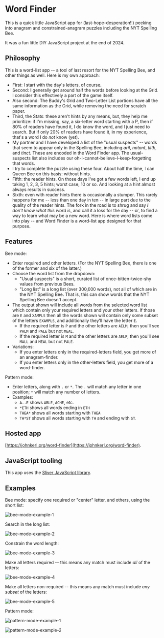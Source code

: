# Word Finder

This is a quick little JavaScript app for (last-hope-desperation!!) peeking into anagram and constrained-anagram puzzles including the NYT Spelling Bee.

It was a fun little DIY JavaScript project at the end of 2024.

## Philosophy

This is a word-list app -- a tool of last resort for the NYT Spelling Bee, and other things as well. Here is my own approach:

* First: I start with the day's letters, of course.
* Second: I generally get around half the words before looking at the Grid. I consider this effectively a part of the game itself.
* Also second: The Buddy's Grid and Two-Letter List portions have all the same information as the Grid, while removing the need for scratch paper.
* Third, the Stats: these aren't hints by any means, but, they help me prioritize: if I'm missing, say, a six-letter word starting with a P, then if 80% of readers have found it, I do know the word, and I just need to search. But if only 20% of readers have found it, in my experience, that's a word I do _not_ know (yet).
* My partner and I have developed a list of the "usual suspects" -- words that seem to appear only in the Spelling Bee, including _aril_, _natant_, _tilth_, and _tinct_. These are encoded in the Word Finder app. The usual-suspects list also includes our oh-I-cannot-believe-I-keep-forgetting that words.
* I try to complete the puzzle using these four. About half the time, I can Queen Bee on this basis: without hints.
* Fifth: the reader hints. On those days I've got a few words left, I end up taking 1, 2, 3, 5 hints; worst case, 10 or so. And looking at a hint almost always results in success.
* Sixth: even with reader hints there is occasionally a stumper. This rarely happens for me -- less than one day in ten -- in large part due to the quality of the reader hints.  The fork in the road is to shrug and say _I don't know what this word is_, and call it a loss for the day -- or, to find a way to learn what may be a new word.  Here is where word lists come into play -- and Word Finder is a word-list app designed for that purpose.

## Features

Bee mode:

* Enter required and other letters. (For the NYT Spelling Bee, there is one of the former and six of the latter.)
* Choose the word list from the dropdown:
  * "Usual suspects" is a short, curated list of once-bitten-twice-shy values from previous Bees.
  * "Long list" is a long list (over 300,000 words), not all of which are in the NYT Spelling Bee. That is, this can show words that the NYT Spelling Bee doesn't accept.
* The output shown will include all words from the selected word list which contain only your required letters and your other letters. If those are `E` and `XAMPLS` then all the words shown will contain only some subset of the letters `EXAMPLS`, and additionally they'll have the letter `E`.
  * If the required letter is `P` and the other letters are `AELM`, then you'll see `PALM` and `PALE` but not `MEAL`.
  * If the required letter is `M` and the other letters are `AELP`, then you'll see `MALL` and `MEAL` but not `PALE`.
* Variations:
  * If you enter letters only in the required-letters field, you get more of an anagram-finder.
  * If you enter letters only in the other-letters field, you get more of a word-finder.

Pattern mode:

* Enter letters, along with `.` or `*`. The `.` will match any letter in one position; `*` will match any number of letters.
* Examples:
  * `A..E` shows `ABLE`, `ACHE`, etc.
  * `*ETH` shows all words ending in `ETH`
  * `THEA*` shows all words starting with `THEA`
  * `TH*ST` shows all words starting with `TH` and ending with `ST`.

## Hosted app

[https://johnkerl.org/word-finder](https://johnkerl.org/word-finder).

## JavaScript tooling

This app uses the [Sliver JavaScript library](https://github.com/johnkerl/sliver).

## Examples

Bee mode: specify one required or "center" letter, and others, using the short list:

![bee-mode-example-1](./examples/bee-mode-example-1.png)

Search in the long list:

![bee-mode-example-2](./examples/bee-mode-example-2.png)

Constrain the word length:

![bee-mode-example-3](./examples/bee-mode-example-3.png)

Make all letters required -- this means any match must include _all_ of the letters:

![bee-mode-example-4](./examples/bee-mode-example-4.png)

Make all letters non-required -- this means any match must include _any subset_ of the letters:

![bee-mode-example-5](./examples/bee-mode-example-5.png)

Pattern mode:

![pattern-mode-example-1](./examples/pattern-mode-example-1.png)

![pattern-mode-example-2](./examples/pattern-mode-example-2.png)
